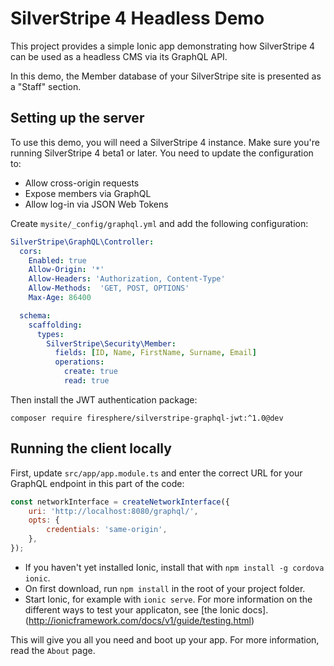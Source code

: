 # SilverStripe 4 Headless Demo

This project provides a simple Ionic app demonstrating how SilverStripe 4 can be used as a headless
CMS via its GraphQL API.

In this demo, the Member database of your SilverStripe site is presented as a "Staff" section.

## Setting up the server

To use this demo, you will need a SilverStripe 4 instance. Make sure you're running SilverStripe 4
beta1 or later. You need to update the configuration to:

 * Allow cross-origin requests
 * Expose members via GraphQL
 * Allow log-in via JSON Web Tokens

Create `mysite/_config/graphql.yml` and add the following configuration:

```yml
SilverStripe\GraphQL\Controller:
  cors:
    Enabled: true
    Allow-Origin: '*'
    Allow-Headers: 'Authorization, Content-Type'
    Allow-Methods:  'GET, POST, OPTIONS'
    Max-Age: 86400

  schema:
    scaffolding:
      types:
        SilverStripe\Security\Member:
          fields: [ID, Name, FirstName, Surname, Email]
          operations:
            create: true
            read: true
```

Then install the JWT authentication package:

    composer require firesphere/silverstripe-graphql-jwt:^1.0@dev

## Running the client locally

First, update `src/app/app.module.ts` and enter the correct URL for your GraphQL endpoint in this
part of the code:

```js
const networkInterface = createNetworkInterface({
    uri: 'http://localhost:8080/graphql/',
    opts: {
        credentials: 'same-origin',
    },
});
```

 * If you haven't yet installed Ionic, install that with `npm install -g cordova ionic`.
 * On first download, run `npm install` in the root of your project folder.
 * Start Ionic, for example with `ionic serve`. For more information on the different ways to test
   your applicaton, see [the Ionic docs].(http://ionicframework.com/docs/v1/guide/testing.html)

This will give you all you need and boot up your app. For more information, read the `About` page.

